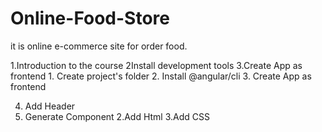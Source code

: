 # Online-Food-Store
it is online  e-commerce  site for order food.

1.Introduction to the course
2Install development tools
3.Create App as frontend
    1. Create project's folder
    2. Install @angular/cli
    3. Create App as frontend

4. Add Header
  1. Generate Component
  2.Add Html
  3.Add CSS
